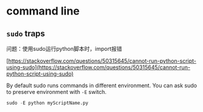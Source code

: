 # command line

## `sudo` traps

问题：使用sudo运行python脚本时，import报错

[https://stackoverflow.com/questions/50315645/cannot-run-python-script-using-sudo](https://stackoverflow.com/questions/50315645/cannot-run-python-script-using-sudo)

By default sudo runs commands in different environment. You can ask sudo to preserve environment with `-E` switch.

```python
sudo -E python myScriptName.py
```

